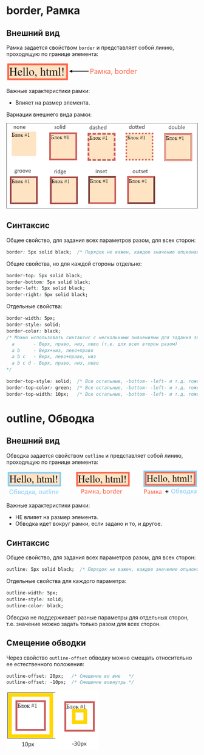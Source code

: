 # border, Рамка

## Внешний вид

Рамка задается свойством `border` и представляет собой линию, проходящую по границе элемента:

<img src="img/border-view.png" alt="border-view.drawio" style="zoom:80%;" />

Важные характеристики рамки:

* Влияет на размер элемента.

Вариации внешнего вида рамки:

<img src="img/border-style.png" alt="border-style" style="zoom:80%;" />

## Синтаксис

Общее свойство, для задания всех параметров разом, для всех сторон:

```css
border: 5px solid black;  /* Порядок не важен, каждое значение опциональное */
```

Общие свойства, но для каждой стороны отдельно:

```css
border-top: 5px solid black;
border-bottom: 5px solid black;
border-left: 5px solid black;
border-right: 5px solid black;
```

Отдельные свойства:

```css
border-width: 5px;
border-style: solid;
border-color: black;
/* Можно использовать синтаксис с несколькими значениями для задания значений для нескольких сторон:
  a       - Верх, право, низ, лево (т.е. для всех второн разом)
  a b     - Верх+низ, лево+право
  a b c   - Верх, лево+право, низ
  a b c d - Верх, право, низ, лево
*/
```

```css
border-top-style: solid;  /* Все остальные, -bottom- -left- и т.д. тоже работают */
border-top-color: green;  /* Все остальные, -bottom- -left- и т.д. тоже работают */
border-top-width: 10px;   /* Все остальные, -bottom- -left- и т.д. тоже работают */
```

# outline, Обводка

## Внешний вид

Обводка задается свойством `outline` и представляет собой линию, проходящую по границе элемента:

<img src="img/outline-view.png" alt="outline-view.drawio" style="zoom:80%;" />

Важные характеристики рамки:

* НЕ влияет на размер элемента.
* Обводка идет вокруг рамки, если задано и то, и другое.

## Синтаксис

Общее свойство, для задания всех параметров разом, для всех сторон:

```css
outline: 5px solid black;  /* Порядок не важен, каждое значение опциональное */
```

Отдельные свойства для каждого параметра:

```css
outline-width: 5px;
outline-style: solid;
outline-color: black;
```

Обводка не поддерживает разные параметры для отдельных сторон, т.е. значение можно задать только разом для всех сторон.

## Смещение обводки

Через свойство `outline-offset` обводку можно смещать относительно ее естественного положения:

```css
outline-offset: 20px;   /* Смещение во вне   */
outline-offset: -10px;  /* Смещение вовнутрь */
```

<img src="img/outline-offset.png" alt="outline-offset" style="zoom:80%;" />